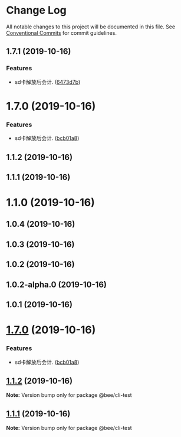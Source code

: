 # Change Log

All notable changes to this project will be documented in this file.
See [Conventional Commits](https://conventionalcommits.org) for commit guidelines.

## 1.7.1 (2019-10-16)


### Features

* sd卡解放后会计. ([6473d7b](https://github.com/wengpengfei/bee-cli/commit/6473d7bb0cc09f7e75d99f01faad741925c98880))



# 1.7.0 (2019-10-16)


### Features

* sd卡解放后会计. ([bcb01a8](https://github.com/wengpengfei/bee-cli/commit/bcb01a8d114f3e842234d2daf377e8216ba6af28))



## 1.1.2 (2019-10-16)



## 1.1.1 (2019-10-16)



# 1.1.0 (2019-10-16)



## 1.0.4 (2019-10-16)



## 1.0.3 (2019-10-16)



## 1.0.2 (2019-10-16)



## 1.0.2-alpha.0 (2019-10-16)



## 1.0.1 (2019-10-16)





# [1.7.0](https://github.com/wengpengfei/bee-cli/compare/v1.6.0...v1.7.0) (2019-10-16)


### Features

* sd卡解放后会计. ([bcb01a8](https://github.com/wengpengfei/bee-cli/commit/bcb01a8d114f3e842234d2daf377e8216ba6af28))





## [1.1.2](https://github.com/wengpengfei/bee-cli/compare/v1.1.1...v1.1.2) (2019-10-16)

**Note:** Version bump only for package @bee/cli-test





## [1.1.1](https://github.com/wengpengfei/bee-cli/compare/v1.1.0...v1.1.1) (2019-10-16)

**Note:** Version bump only for package @bee/cli-test
